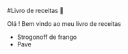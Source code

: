 #Livro de receitas :cake:

Olá ! Bem vindo ao meu livro de receitas

- Strogonoff de frango
- Pave

